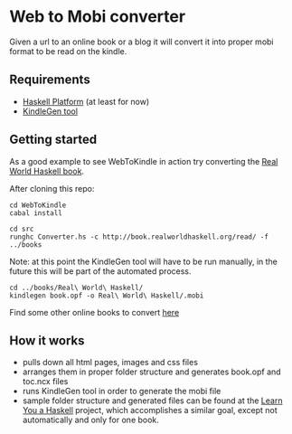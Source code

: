 # Web to Mobi converter

Given a url to an online book or a blog it will convert it into proper mobi format to be read on the kindle.

## Requirements

- [Haskell Platform](http://hackage.haskell.org/platform/) (at least for now)
- [KindleGen tool](http://www.amazon.com/gp/feature.html?ie=UTF8&docId=1000234621)

## Getting started

As a good example to see WebToKindle in action try converting the [Real World Haskell book](http://book.realworldhaskell.org/read/).

After cloning this repo:

    cd WebToKindle
    cabal install

    cd src
    runghc Converter.hs -c http://book.realworldhaskell.org/read/ -f ../books

Note: at this point the KindleGen tool will have to be run manually, in the
future this will be part of the automated process.

    cd ../books/Real\ World\ Haskell/
    kindlegen book.opf -o Real\ World\ Haskell/.mobi

Find some other online books to convert [here](BooksToConvert.md)


## How it works

- pulls down all html pages, images and css files
- arranges them in proper folder structure and generates book.opf and toc.ncx files 
- runs KindleGen tool in order to generate the mobi file
- sample folder structure and generated files can be found at the [Learn You a
  Haskell](https://github.com/igstan/learn-you-a-haskell-kindle) project, which
accomplishes a similar goal, except not automatically and only for one book.

